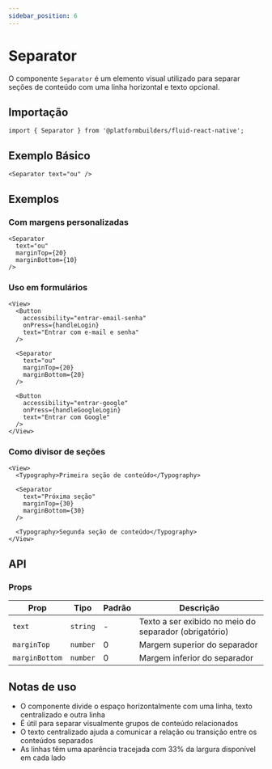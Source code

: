 ```yaml
---
sidebar_position: 6
---
```


# Separator

O componente `Separator` é um elemento visual utilizado para separar seções de conteúdo com uma linha horizontal e texto opcional.

## Importação

```tsx
import { Separator } from '@platformbuilders/fluid-react-native';
```

## Exemplo Básico

```tsx
<Separator text="ou" />
```

## Exemplos

### Com margens personalizadas

```tsx
<Separator 
  text="ou" 
  marginTop={20} 
  marginBottom={10} 
/>
```

### Uso em formulários

```tsx
<View>
  <Button 
    accessibility="entrar-email-senha"
    onPress={handleLogin} 
    text="Entrar com e-mail e senha" 
  />
  
  <Separator 
    text="ou" 
    marginTop={20} 
    marginBottom={20} 
  />
  
  <Button 
    accessibility="entrar-google"
    onPress={handleGoogleLogin} 
    text="Entrar com Google" 
  />
</View>
```

### Como divisor de seções

```tsx
<View>
  <Typography>Primeira seção de conteúdo</Typography>
  
  <Separator 
    text="Próxima seção" 
    marginTop={30} 
    marginBottom={30} 
  />
  
  <Typography>Segunda seção de conteúdo</Typography>
</View>
```

## API

### Props

| Prop | Tipo | Padrão | Descrição |
|------|------|--------|-----------|
| `text` | `string` | - | Texto a ser exibido no meio do separador (obrigatório) |
| `marginTop` | `number` | 0 | Margem superior do separador |
| `marginBottom` | `number` | 0 | Margem inferior do separador |

## Notas de uso

- O componente divide o espaço horizontalmente com uma linha, texto centralizado e outra linha
- É útil para separar visualmente grupos de conteúdo relacionados
- O texto centralizado ajuda a comunicar a relação ou transição entre os conteúdos separados
- As linhas têm uma aparência tracejada com 33% da largura disponível em cada lado 